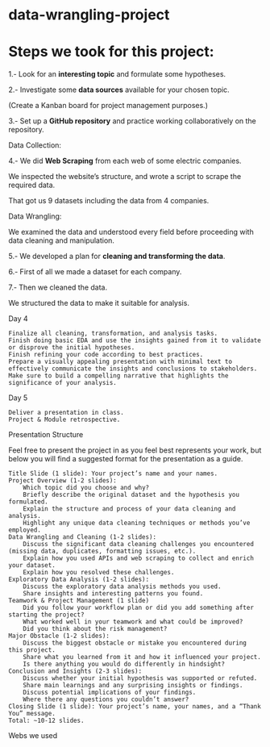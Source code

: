 # data-wrangling-project


# Steps we took for this project:


1.- Look for an **interesting topic** and formulate some hypotheses.

2.- Investigate some **data sources** available for your chosen topic.

 (Create a Kanban board for project management purposes.)

3.- Set up a **GitHub repository** and practice working collaboratively on the repository.


Data Collection:

4.- We did **Web Scraping** from each web of some electric companies.

We inspected the website’s structure, and wrote a script to scrape the required data. 

That got us 9 datasets including the data from 4 companies.


Data Wrangling:

We examined the data and understood every field before proceeding with data cleaning and manipulation.

5.- We developed a plan for **cleaning and transforming the data**.

6.- First of all we made a dataset for each company.

7.- Then we cleaned the data.

We structured the data to make it suitable for analysis. 



Day 4

    Finalize all cleaning, transformation, and analysis tasks.
    Finish doing basic EDA and use the insights gained from it to validate or disprove the initial hypotheses.
    Finish refining your code according to best practices.
    Prepare a visually appealing presentation with minimal text to effectively communicate the insights and conclusions to stakeholders. Make sure to build a compelling narrative that highlights the significance of your analysis.

Day 5 

    Deliver a presentation in class.
    Project & Module retrospective.




Presentation Structure

Feel free to present the project in as you feel best represents your work, but below you will find a suggested format for the presentation as a guide.

    Title Slide (1 slide): Your project’s name and your names.
    Project Overview (1-2 slides):
        Which topic did you choose and why?
        Briefly describe the original dataset and the hypothesis you formulated.
        Explain the structure and process of your data cleaning and analysis.
        Highlight any unique data cleaning techniques or methods you’ve employed.
    Data Wrangling and Cleaning (1-2 slides):
        Discuss the significant data cleaning challenges you encountered (missing data, duplicates, formatting issues, etc.).
        Explain how you used APIs and web scraping to collect and enrich your dataset.
        Explain how you resolved these challenges.
    Exploratory Data Analysis (1-2 slides):
        Discuss the exploratory data analysis methods you used.
        Share insights and interesting patterns you found.
    Teamwork & Project Management (1 slide)
        Did you follow your workflow plan or did you add something after starting the project?
        What worked well in your teamwork and what could be improved?
        Did you think about the risk management?
    Major Obstacle (1-2 slides):
        Discuss the biggest obstacle or mistake you encountered during this project.
        Share what you learned from it and how it influenced your project.
        Is there anything you would do differently in hindsight?
    Conclusion and Insights (2-3 slides):
        Discuss whether your initial hypothesis was supported or refuted.
        Share main learnings and any surprising insights or findings.
        Discuss potential implications of your findings.
        Where there any questions you couldn’t answer?
    Closing Slide (1 slide): Your project’s name, your names, and a “Thank You” message.
    Total: ~10-12 slides.


Webs we used